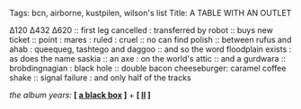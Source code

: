 Tags: bcn, airborne, kustpilen, wilson's list
Title: A TABLE WITH AN OUTLET
  
∆120 ∆432 ∆620 :: first leg cancelled : transferred by robot :: buys new ticket :: point : mares : ruled : cruel :: no can find polish :: between rufus and ahab : queequeg, tashtego and daggoo :: and so the word floodplain exists : as does the name saskia :: an axe : on the world's attic :: and a gurdwara :: brobdingnagian : black hole :: double bacon cheeseburger: caramel coffee shake :: signal failure : and only half of the tracks  
  
_the album years:_ **[ [a black box](https://rateyourmusic.com/release/album/peter-hammill/a-black-box) ]** + **[ [II](https://rateyourmusic.com/release/album/paul-mccartney/mccartney-ii) ]**  
